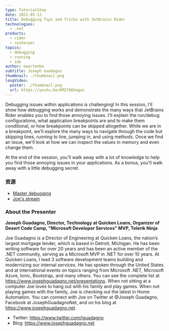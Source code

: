 ```yaml
---
type: TutorialStep
date: 2021-05-12
title: Debugging Tips and Tricks with JetBrains Rider
technologies:
  - .net
products:
  - rider
  - resharper
topics:
  - debugging
  - running
  - ide
author: maartenba
subtitle: Joseph Guadagno
thumbnail: ./thumbnail.png
longVideo:
  poster: ./thumbnail.png
  url: https://youtu.be/KM27QGVwgas
---
```


Debugging issues within applications is challenging! In this session, I'll show how debugging works and demonstrate the many ways that JetBrains Rider enables you to find those annoying issues. I'll explain the run/debug configurations, what application breakpoints are and to make them conditional, or how breakpoints can be skipped altogether. While we are in a breakpoint, we'll explore the many ways to navigate through the code but skipping lines, running to line, jumping in, and using methods. Once we find an issue, we'll look at how we can inspect the values in memory and even change them.

At the end of the session, you'll walk away with a lot of knowledge to help you find those annoying issues in your applications. As a bonus, you'll walk away with a little debugging secret.

### 资源

* [Master debugging](https://github.com/jguadagno/mastering-debugging)
* [Joe's stream](http://jjg.me/stream)

### About the Presenter

**Joseph Guadagno, Director, Technology at Quicken Loans, Organizer of Desert Code Camp, "Microsoft Developer Services" MVP, Telerik Ninja**

Joe Guadagno is a Director of Engineering at Quicken Loans, the nation’s largest mortgage lender, which is based in Detroit, Michigan. He has been writing software for over 20 years and has been an active member of the .NET community, serving as a Microsoft MVP in .NET for over 10 years. At Quicken Loans, I lead 3 software development teams building and modernizing our internal services. He has spoken through the United States and at international events on topics ranging from Microsoft .NET, Microsoft Azure, Ionic, Bootstrap, and many others. You can see the complete list at https://www.josephguadagno.net/presentations. When not sitting at a computer Joe loves to hang out with his family and play games. When not playing games with the family, Joe is checking out the latest in Home Automation. You can connect with Joe on Twitter at @Joseph Guadagno, Facebook at JosephGuadagnoNet, and on his blog at https://www.josephguadagno.net.

* Twitter: https://www.twitter.com/jguadagno
* Blog: https://www.josephguadagno.net